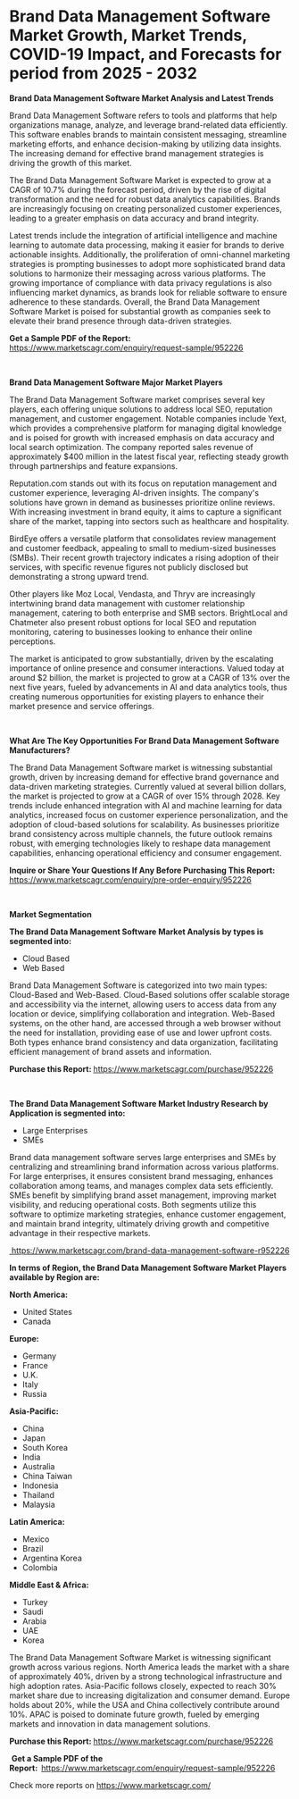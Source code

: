 <p><h1>Brand Data Management Software Market Growth, Market Trends, COVID-19 Impact, and Forecasts for period from 2025 - 2032</h1></p><p><strong>Brand Data Management Software Market Analysis and Latest Trends</strong></p>
<p><p>Brand Data Management Software refers to tools and platforms that help organizations manage, analyze, and leverage brand-related data efficiently. This software enables brands to maintain consistent messaging, streamline marketing efforts, and enhance decision-making by utilizing data insights. The increasing demand for effective brand management strategies is driving the growth of this market.</p><p>The Brand Data Management Software Market is expected to grow at a CAGR of 10.7% during the forecast period, driven by the rise of digital transformation and the need for robust data analytics capabilities. Brands are increasingly focusing on creating personalized customer experiences, leading to a greater emphasis on data accuracy and brand integrity. </p><p>Latest trends include the integration of artificial intelligence and machine learning to automate data processing, making it easier for brands to derive actionable insights. Additionally, the proliferation of omni-channel marketing strategies is prompting businesses to adopt more sophisticated brand data solutions to harmonize their messaging across various platforms. The growing importance of compliance with data privacy regulations is also influencing market dynamics, as brands look for reliable software to ensure adherence to these standards. Overall, the Brand Data Management Software Market is poised for substantial growth as companies seek to elevate their brand presence through data-driven strategies.</p></p>
<p><strong>Get a Sample PDF of the Report:&nbsp;</strong> <a href="https://www.marketscagr.com/enquiry/request-sample/952226?utm_campaign=2822&utm_medium=2&utm_source=Github&utm_content=ia&utm_term=06032025&utm_id=brand-data-management-software">https://www.marketscagr.com/enquiry/request-sample/952226</a></p>
<p>&nbsp;</p>
<p><strong>Brand Data Management Software Major Market Players</strong></p>
<p><p>The Brand Data Management Software market comprises several key players, each offering unique solutions to address local SEO, reputation management, and customer engagement. Notable companies include Yext, which provides a comprehensive platform for managing digital knowledge and is poised for growth with increased emphasis on data accuracy and local search optimization. The company reported sales revenue of approximately $400 million in the latest fiscal year, reflecting steady growth through partnerships and feature expansions.</p><p>Reputation.com stands out with its focus on reputation management and customer experience, leveraging AI-driven insights. The company's solutions have grown in demand as businesses prioritize online reviews. With increasing investment in brand equity, it aims to capture a significant share of the market, tapping into sectors such as healthcare and hospitality.</p><p>BirdEye offers a versatile platform that consolidates review management and customer feedback, appealing to small to medium-sized businesses (SMBs). Their recent growth trajectory indicates a rising adoption of their services, with specific revenue figures not publicly disclosed but demonstrating a strong upward trend.</p><p>Other players like Moz Local, Vendasta, and Thryv are increasingly intertwining brand data management with customer relationship management, catering to both enterprise and SMB sectors. BrightLocal and Chatmeter also present robust options for local SEO and reputation monitoring, catering to businesses looking to enhance their online perceptions.</p><p>The market is anticipated to grow substantially, driven by the escalating importance of online presence and consumer interactions. Valued today at around $2 billion, the market is projected to grow at a CAGR of 13% over the next five years, fueled by advancements in AI and data analytics tools, thus creating numerous opportunities for existing players to enhance their market presence and service offerings.</p></p>
<p>&nbsp;</p>
<p><strong>What Are The Key Opportunities For Brand Data Management Software Manufacturers?</strong></p>
<p><p>The Brand Data Management Software market is witnessing substantial growth, driven by increasing demand for effective brand governance and data-driven marketing strategies. Currently valued at several billion dollars, the market is projected to grow at a CAGR of over 15% through 2028. Key trends include enhanced integration with AI and machine learning for data analytics, increased focus on customer experience personalization, and the adoption of cloud-based solutions for scalability. As businesses prioritize brand consistency across multiple channels, the future outlook remains robust, with emerging technologies likely to reshape data management capabilities, enhancing operational efficiency and consumer engagement.</p></p>
<p><strong>Inquire or Share Your Questions If Any Before Purchasing This Report:</strong> <a href="https://www.marketscagr.com/enquiry/pre-order-enquiry/952226?utm_campaign=2822&utm_medium=2&utm_source=Github&utm_content=ia&utm_term=06032025&utm_id=brand-data-management-software">https://www.marketscagr.com/enquiry/pre-order-enquiry/952226</a></p>
<p>&nbsp;</p>
<p><strong>Market Segmentation</strong></p>
<p><strong>The Brand Data Management Software Market Analysis by types is segmented into:</strong></p>
<p><ul><li>Cloud Based</li><li>Web Based</li></ul></p>
<p><p>Brand Data Management Software is categorized into two main types: Cloud-Based and Web-Based. Cloud-Based solutions offer scalable storage and accessibility via the internet, allowing users to access data from any location or device, simplifying collaboration and integration. Web-Based systems, on the other hand, are accessed through a web browser without the need for installation, providing ease of use and lower upfront costs. Both types enhance brand consistency and data organization, facilitating efficient management of brand assets and information.</p></p>
<p><strong>Purchase this Report:&nbsp;</strong><a href="https://www.marketscagr.com/purchase/952226?utm_campaign=2822&utm_medium=2&utm_source=Github&utm_content=ia&utm_term=06032025&utm_id=brand-data-management-software">https://www.marketscagr.com/purchase/952226</a></p>
<p>&nbsp;</p>
<p><strong>The Brand Data Management Software Market Industry Research by Application is segmented into:</strong></p>
<p><ul><li>Large Enterprises</li><li>SMEs</li></ul></p>
<p><p>Brand data management software serves large enterprises and SMEs by centralizing and streamlining brand information across various platforms. For large enterprises, it ensures consistent brand messaging, enhances collaboration among teams, and manages complex data sets efficiently. SMEs benefit by simplifying brand asset management, improving market visibility, and reducing operational costs. Both segments utilize this software to optimize marketing strategies, enhance customer engagement, and maintain brand integrity, ultimately driving growth and competitive advantage in their respective markets.</p></p>
<p><a href="https://www.marketscagr.com/brand-data-management-software-r952226?utm_campaign=2822&utm_medium=2&utm_source=Github&utm_content=ia&utm_term=06032025&utm_id=brand-data-management-software">&nbsp;https://www.marketscagr.com/brand-data-management-software-r952226</a></p>
<p><strong>In terms of Region, the Brand Data Management Software Market Players available by Region are:</strong></p>
<p>
    <p> <strong> North America: </strong>
        <ul>
            <li>United States</li>
            <li>Canada</li>
        </ul>
        </p> 
    <p> <strong> Europe: </strong>
        <ul>
            <li>Germany</li>
            <li>France</li>
            <li>U.K.</li>
            <li>Italy</li>
            <li>Russia</li>
        </ul>
        </p> 
    <p> <strong> Asia-Pacific: </strong>
        <ul>
            <li>China</li>
            <li>Japan</li>
            <li>South Korea</li>
            <li>India</li>
            <li>Australia</li>
            <li>China Taiwan</li>
            <li>Indonesia</li>
            <li>Thailand</li>
            <li>Malaysia</li>
        </ul>
        </p> 
    <p> <strong> Latin America: </strong>
        <ul>
            <li>Mexico</li>
            <li>Brazil</li>
            <li>Argentina Korea</li>
            <li>Colombia</li>
        </ul>
        </p> 
    <p> <strong> Middle East & Africa: </strong>
        <ul>
            <li>Turkey</li>
            <li>Saudi</li>
            <li>Arabia</li>
            <li>UAE</li>
            <li>Korea</li>
        </ul>
    </p>
    </p>
<p><p>The Brand Data Management Software Market is witnessing significant growth across various regions. North America leads the market with a share of approximately 40%, driven by a strong technological infrastructure and high adoption rates. Asia-Pacific follows closely, expected to reach 30% market share due to increasing digitalization and consumer demand. Europe holds about 20%, while the USA and China collectively contribute around 10%. APAC is poised to dominate future growth, fueled by emerging markets and innovation in data management solutions.</p></p>
<p><strong>Purchase this Report: </strong><a href="https://www.marketscagr.com/purchase/952226?utm_campaign=2822&utm_medium=2&utm_source=Github&utm_content=ia&utm_term=06032025&utm_id=brand-data-management-software">https://www.marketscagr.com/purchase/952226</a></p>
<p>&nbsp;<strong>Get a Sample PDF of the Report:&nbsp;&nbsp;</strong><a href="https://www.marketscagr.com/enquiry/request-sample/952226?utm_campaign=2822&utm_medium=2&utm_source=Github&utm_content=ia&utm_term=06032025&utm_id=brand-data-management-software">https://www.marketscagr.com/enquiry/request-sample/952226</a></p>
<p><strong></strong></p>
<p>Check more reports on <a href="https://www.marketscagr.com/?utm_campaign=2822&utm_medium=2&utm_source=Github&utm_content=ia&utm_term=06032025&utm_id=brand-data-management-software">https://www.marketscagr.com/</a></p>